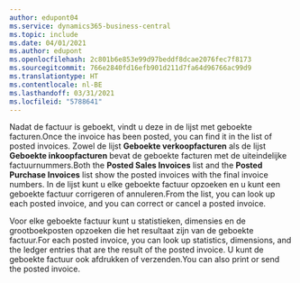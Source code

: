 ```yaml
---
author: edupont04
ms.service: dynamics365-business-central
ms.topic: include
ms.date: 04/01/2021
ms.author: edupont
ms.openlocfilehash: 2c801b6e853e99d97beddf8dcae2076fec7f8173
ms.sourcegitcommit: 766e2840fd16efb901d211d7fa64d96766ac99d9
ms.translationtype: HT
ms.contentlocale: nl-BE
ms.lasthandoff: 03/31/2021
ms.locfileid: "5788641"
---
```

<span data-ttu-id="8071d-101">Nadat de factuur is geboekt, vindt u deze in de lijst met geboekte facturen.</span><span class="sxs-lookup"><span data-stu-id="8071d-101">Once the invoice has been posted, you can find it in the list of posted invoices.</span></span> <span data-ttu-id="8071d-102">Zowel de lijst **Geboekte verkoopfacturen** als de lijst **Geboekte inkoopfacturen** bevat de geboekte facturen met de uiteindelijke factuurnummers.</span><span class="sxs-lookup"><span data-stu-id="8071d-102">Both the **Posted Sales Invoices** list and the **Posted Purchase Invoices** list show the posted invoices with the final invoice numbers.</span></span> <span data-ttu-id="8071d-103">In de lijst kunt u elke geboekte factuur opzoeken en u kunt een geboekte factuur corrigeren of annuleren.</span><span class="sxs-lookup"><span data-stu-id="8071d-103">From the list, you can look up each posted invoice, and you can correct or cancel a posted invoice.</span></span>  

<span data-ttu-id="8071d-104">Voor elke geboekte factuur kunt u statistieken, dimensies en de grootboekposten opzoeken die het resultaat zijn van de geboekte factuur.</span><span class="sxs-lookup"><span data-stu-id="8071d-104">For each posted invoice, you can look up statistics, dimensions, and the ledger entries that are the result of the posted invoice.</span></span> <span data-ttu-id="8071d-105">U kunt de geboekte factuur ook afdrukken of verzenden.</span><span class="sxs-lookup"><span data-stu-id="8071d-105">You can also print or send the posted invoice.</span></span>  
